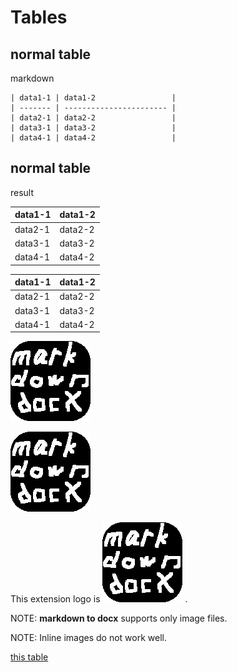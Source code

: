 <!-- word export demo-table.md-->
<!-- word tableWidth 50 -->
# Tables

## normal table

markdown

```
| data1-1 | data1-2                 |
| ------- | ----------------------- |
| data2-1 | data2-2                 |
| data3-1 | data3-2                 |
| data4-1 | data4-2                 |
```

## normal table

result

<!-- word tableCaption これはキャプションです tableCaptionId x0001 -->

| data1-1 | data1-2                 |
| ------- | ----------------------- |
| data2-1 | data2-2                 |
| data3-1 | data3-2                 |
| data4-1 | data4-2                 |


<!-- word tableCaption これはキャプションです tableCaptionId x0001 -->

| data1-1 | data1-2                 |
| ------- | ----------------------- |
| data2-1 | data2-2                 |
| data3-1 | data3-2                 |
| data4-1 | data4-2                 |


![logo-block](./markdown2docx.png)

![logo-block](./markdown2docx.png)

This extension logo is  ![logo-inline](./markdown2docx.png) .

NOTE: **markdown to docx**  supports only image files.

NOTE: Inline images do not work well.

[this table](#logo-block)